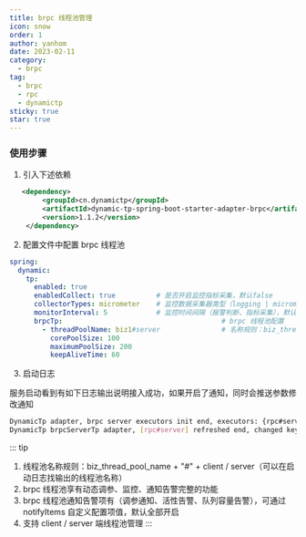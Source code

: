 ```yaml
---
title: brpc 线程池管理
icon: snow
order: 1
author: yanhom
date: 2023-02-11
category:
  - brpc
tag:
  - brpc
  - rpc
  - dynamictp
sticky: true
star: true
---
```


### 使用步骤

1. 引入下述依赖

```xml
   <dependency>
        <groupId>cn.dynamictp</groupId>
        <artifactId>dynamic-tp-spring-boot-starter-adapter-brpc</artifactId>
        <version>1.1.2</version>
    </dependency>
```

2. 配置文件中配置 brpc 线程池

```yaml
spring:
  dynamic:
    tp:
      enabled: true
      enabledCollect: true          # 是否开启监控指标采集，默认false
      collectorTypes: micrometer    # 监控数据采集器类型（logging | micrometer | internal_logging），默认micrometer
      monitorInterval: 5            # 监控时间间隔（报警判断、指标采集），默认5s
      brpcTp:                                       # brpc 线程池配置
        - threadPoolName: biz1#server               # 名称规则：biz_thread_pool_name + "#" + client/server
          corePoolSize: 100
          maximumPoolSize: 200
          keepAliveTime: 60
```

3. 启动日志

服务启动看到有如下日志输出说明接入成功，如果开启了通知，同时会推送参数修改通知

```bash
DynamicTp adapter, brpc server executors init end, executors: {rpc#server=ExecutorWrapper(threadPoolName=rpc#server, executor=java.util.concurrent.ThreadPoolExecutor@162475a[Running, pool size = 0, active threads = 0, queued tasks = 0, completed tasks = 0], threadPoolAliasName=null, notifyItems=[NotifyItem(platforms=null, enabled=true, type=liveness, threshold=70, interval=120, clusterLimit=1), NotifyItem(platforms=null, enabled=true, type=change, threshold=0, interval=1, clusterLimit=1), NotifyItem(platforms=null, enabled=true, type=capacity, threshold=70, interval=120, clusterLimit=1)], notifyEnabled=true)}
DynamicTp brpcServerTp adapter, [rpc#server] refreshed end, changed keys: [corePoolSize, maxPoolSize], corePoolSize: [17 => 100], maxPoolSize: [500 => 200], keepAliveTime: [60 => 60]
```

::: tip

1. 线程池名称规则：biz_thread_pool_name + "#" + client / server（可以在启动日志找输出的线程池名称）
2. brpc 线程池享有动态调参、监控、通知告警完整的功能
3. brpc 线程池通知告警项有（调参通知、活性告警、队列容量告警），可通过 notifyItems 自定义配置项值，默认全部开启
4. 支持 client / server 端线程池管理
:::